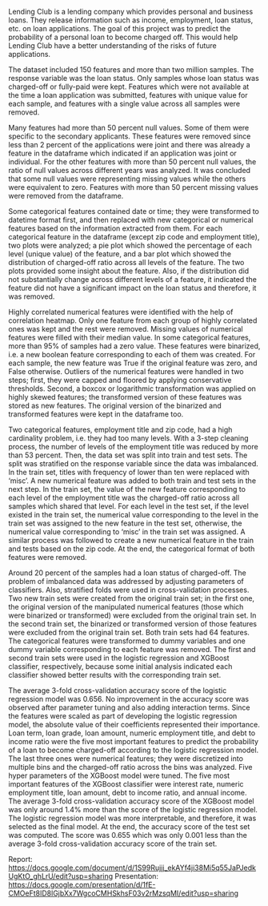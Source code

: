 Lending Club is a lending company which provides personal and business loans. They release information such as income, employment, loan status,
etc. on loan applications. The goal of this project was to predict the probability of a personal loan to become charged off. This would help Lending Club have a better understanding of the risks of future applications. 

The dataset included 150 features and more than two million samples. The response variable was the loan status. Only samples whose loan status was charged-off or fully-paid were kept. Features which were not available at the time a loan application was submitted, features with unique value for each sample, and features with a single value across all samples were removed. 

Many features had more than 50 percent null values. Some of them were specific to the secondary applicants. These features were removed since less than 2 percent of the applications were joint and there was already a feature in the dataframe which indicated if an application was joint or individual. For the other features with more than 50 percent null values, the ratio of null values across different years was analyzed. It was concluded that some null values were representing missing values while the others were equivalent to zero. Features with more than 50 percent missing values were removed from the dataframe.

Some categorical features contained date or time; they were transformed to datetime format first, and then replaced with new categorical or numerical features based on the information extracted from them. For each categorical feature in the dataframe (except zip code and employment title), two plots were analyzed; a pie plot which showed the percentage of each level (unique value) of the feature, and a bar plot which showed the distribution of charged-off ratio across all levels of the feature. The two plots provided some insight about the feature. Also, if the distribution did not substantially change across different levels of a feature, it indicated the feature did not have a significant impact on the loan status and therefore, it was removed. 

Highly correlated numerical features were identified with the help of correlation heatmap. Only one feature from each group of highly correlated ones was kept and the rest were removed. Missing values of numerical features were filled with their median value. In some categorical features, more than 95% of samples had a zero value. These features were binarized, i.e. a new boolean feature corresponding to each of them was created. For each sample, the new feature was True if the original feature was zero, and False otherwise. Outliers of the numerical features were handled in two steps; first, they were capped and floored by applying conservative thresholds. Second, a boxcox or logarithmic transformation was applied on highly skewed features; the transformed version of these features was stored as new features. The original version of the binarized and transformed features were kept in the dataframe too.

Two categorical features, employment title and zip code, had a high cardinality problem, i.e. they had too many levels. With a 3-step cleaning process, the number of levels of the employment title was reduced by more than 53 percent. Then, the data set was split into train and test sets. The split was stratified on the response variable since the data was imbalanced. In the train set, titles with frequency of lower than ten were replaced with ‘misc’. A new numerical feature was added to both train and test sets in the next step. In the train set, the value of the new feature corresponding to each level of the employment title was the charged-off ratio across all samples which shared that level. For each level in the test set, if the level existed in the train set, the numerical value corresponding to the level in the train set was assigned to the new feature in the test set, otherwise, the numerical value corresponding to ‘misc’ in the train set was assigned. A similar process was followed to create a new numerical feature in the train and tests based on the zip code. At the end, the categorical format of both features were removed.

Around 20 percent of the samples had a loan status of charged-off. The problem of imbalanced data was addressed by adjusting parameters of classifiers. Also, stratified folds were used in cross-validation processes. Two new train sets were created from the original train set; in the first one, the original version of the manipulated numerical features (those which were binarized or transformed) were excluded from the original train set. In the second train set, the binarized or transformed version of those features were excluded from the original train set.  Both train sets had 64 features. The categorical features were transformed to dummy variables and one dummy variable corresponding to each feature was removed. The first and second train sets were used in the logistic regression and XGBoost classifier, respectively, because some initial analysis indicated each classifier showed better results with the corresponding train set. 

The average 3-fold cross-validation accuracy score of the logistic regression model was 0.656. No improvement in the accuracy score was observed after parameter tuning and also adding interaction terms. Since the features were scaled as part of developing the logistic regression model, the absolute value of their coefficients represented their importance. Loan term, loan grade, loan amount, numeric employment title, and debt to income ratio were the five most important features to predict the probability of a loan to become charged-off according to the logistic regression model. The last three ones were numerical features; they were discretized into multiple bins and the charged-off ratio across the bins was analyzed. Five hyper parameters of the XGBoost model were tuned. The five most important features of the XGBoost classifier were interest rate, numeric employment title, loan amount, debt to income ratio, and annual income. The average 3-fold cross-validation accuracy score of the XGBoost model was only around 1.4% more than the score of the logistic regression model. The logistic regression model was more interpretable, and therefore, it was selected as the final model. At the end, the accuracy score of the test set was computed. The score was 0.655 which was only 0.001 less than the average 3-fold cross-validation accuracy score of the train set.



Report: https://docs.google.com/document/d/1S99Rujjj_ekAYf4ji38Mi5q55JaPJedkUgKtO_ghLrU/edit?usp=sharing
Presentation: https://docs.google.com/presentation/d/1fE-CMOeFt8ID8lGjbXx7WgcoCMHSkhsF03v2rMzsqMI/edit?usp=sharing
